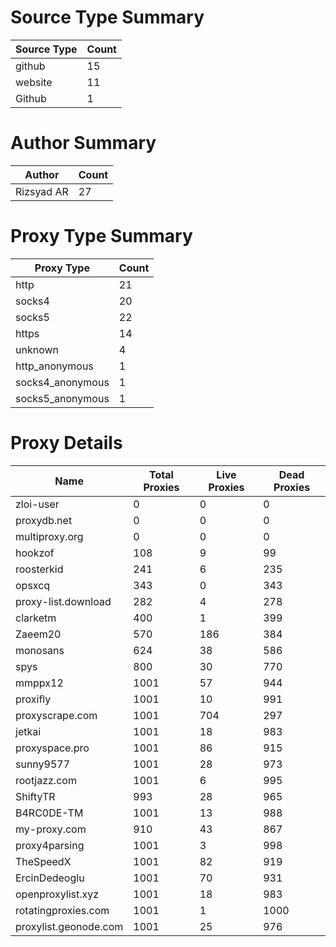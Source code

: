 # Source Type Summary

| Source Type | Count |
|-------------|-------|
| github | 15 |
| website | 11 |
| Github | 1 |


# Author Summary

| Author | Count |
|--------|-------|
| Rizsyad AR | 27 |


# Proxy Type Summary

| Proxy Type | Count |
|------------|-------|
| http | 21 |
| socks4 | 20 |
| socks5 | 22 |
| https | 14 |
| unknown | 4 |
| http_anonymous | 1 |
| socks4_anonymous | 1 |
| socks5_anonymous | 1 |


# Proxy Details

| Name | Total Proxies | Live Proxies | Dead Proxies |
|------|---------------|--------------|---------------|
| zloi-user | 0 | 0 | 0 |
| proxydb.net | 0 | 0 | 0 |
| multiproxy.org | 0 | 0 | 0 |
| hookzof | 108 | 9 | 99 |
| roosterkid | 241 | 6 | 235 |
| opsxcq | 343 | 0 | 343 |
| proxy-list.download | 282 | 4 | 278 |
| clarketm | 400 | 1 | 399 |
| Zaeem20 | 570 | 186 | 384 |
| monosans | 624 | 38 | 586 |
| spys | 800 | 30 | 770 |
| mmppx12 | 1001 | 57 | 944 |
| proxifly | 1001 | 10 | 991 |
| proxyscrape.com | 1001 | 704 | 297 |
| jetkai | 1001 | 18 | 983 |
| proxyspace.pro | 1001 | 86 | 915 |
| sunny9577 | 1001 | 28 | 973 |
| rootjazz.com | 1001 | 6 | 995 |
| ShiftyTR | 993 | 28 | 965 |
| B4RC0DE-TM | 1001 | 13 | 988 |
| my-proxy.com | 910 | 43 | 867 |
| proxy4parsing | 1001 | 3 | 998 |
| TheSpeedX | 1001 | 82 | 919 |
| ErcinDedeoglu | 1001 | 70 | 931 |
| openproxylist.xyz | 1001 | 18 | 983 |
| rotatingproxies.com | 1001 | 1 | 1000 |
| proxylist.geonode.com | 1001 | 25 | 976 |
